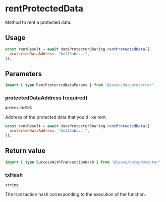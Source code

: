 # rentProtectedData

Method to rent a protected data.

## Usage

```js
const rentResult = await dataProtectorSharing.rentProtectedData({
  protectedDataAddress: "0x123abc...",
});
```

## Parameters

```ts
import { type RentProtectedDataParams } from "@iexec/dataprotector";
```

### protectedDataAddress (required)

`AddressOrENS`

Address of the protected data that you'd like rent.

```js
const rentResult = await dataProtectorSharing.rentProtectedData({
  protectedDataAddress: "0x123abc...",
});
```

## Return value

```ts
import { type SuccessWithTransactionHash } from "@iexec/dataprotector";
```

### txHash

`string`

The transaction hash corresponding to the execution of the function.
